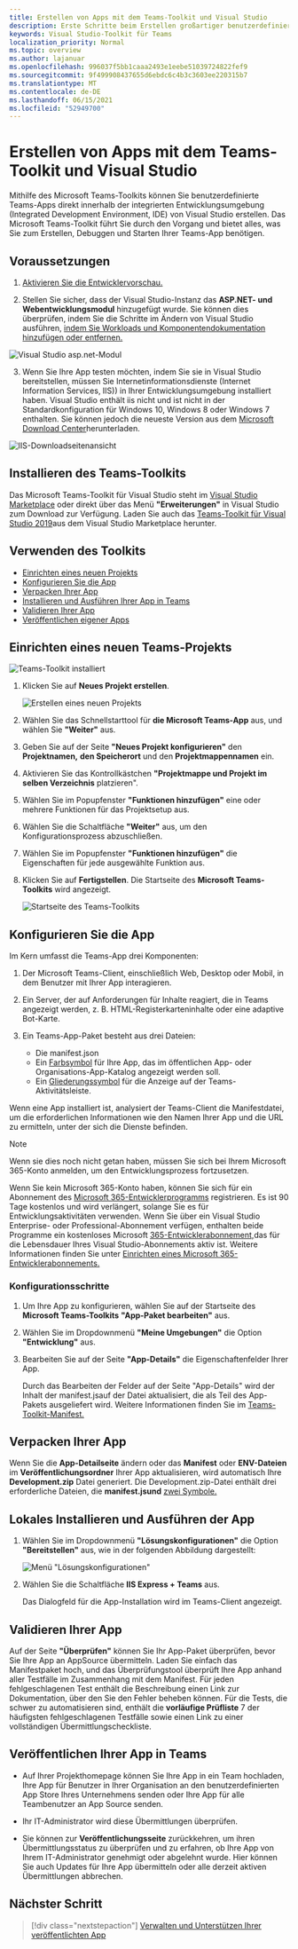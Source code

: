 ```yaml
---
title: Erstellen von Apps mit dem Teams-Toolkit und Visual Studio
description: Erste Schritte beim Erstellen großartiger benutzerdefinierter Apps direkt in Visual Studio mit dem Microsoft Teams-Toolkit
keywords: Visual Studio-Toolkit für Teams
localization_priority: Normal
ms.topic: overview
ms.author: lajanuar
ms.openlocfilehash: 996037f5bb1caaa2493e1eebe51039724822fef9
ms.sourcegitcommit: 9f499908437655d6ebdc6c4b3c3603ee220315b7
ms.translationtype: MT
ms.contentlocale: de-DE
ms.lasthandoff: 06/15/2021
ms.locfileid: "52949700"
---
```

# <a name="build-apps-with-the-teams-toolkit-and-visual-studio"></a>Erstellen von Apps mit dem Teams-Toolkit und Visual Studio

Mithilfe des Microsoft Teams-Toolkits können Sie benutzerdefinierte Teams-Apps direkt innerhalb der integrierten Entwicklungsumgebung (Integrated Development Environment, IDE) von Visual Studio erstellen. Das Microsoft Teams-Toolkit führt Sie durch den Vorgang und bietet alles, was Sie zum Erstellen, Debuggen und Starten Ihrer Teams-App benötigen.

## <a name="prerequisites"></a>Voraussetzungen

1. [Aktivieren Sie die Entwicklervorschau.](../resources/dev-preview/developer-preview-intro.md#enable-developer-preview)

1. Stellen Sie sicher, dass der Visual Studio-Instanz das **<span>ASP.NE</span>T- und Webentwicklungsmodul** hinzugefügt wurde. Sie können dies überprüfen, indem Sie die Schritte im Ändern von Visual Studio ausführen, [indem Sie Workloads und Komponentendokumentation hinzufügen oder entfernen.](/visualstudio/install/modify-visual-studio?view=vs-2019&preserve-view=true)

![Visual Studio asp.net-Modul](../assets/images/visual-studio-web-dev-module.png)

3. Wenn Sie Ihre App testen möchten, indem Sie sie in Visual Studio bereitstellen, müssen Sie Internetinformationsdienste (Internet Information Services, IIS)) in Ihrer Entwicklungsumgebung installiert haben. Visual Studio enthält iis nicht und ist nicht in der Standardkonfiguration für Windows 10, Windows 8 oder Windows 7 enthalten. Sie können jedoch die neueste Version aus dem [Microsoft Download Center](https://www.microsoft.com/download/details.aspx?id=48264)herunterladen.

![IIS-Downloadseitenansicht](../assets/images/iis.png)

## <a name="install-the-teams-toolkit"></a>Installieren des Teams-Toolkits

Das Microsoft Teams-Toolkit für Visual Studio steht im [Visual Studio Marketplace](https://marketplace.visualstudio.com/items?itemName=TeamsDevApp.vsteamstemplate) oder direkt über das Menü **"Erweiterungen"** in Visual Studio zum Download zur Verfügung. Laden Sie auch das [Teams-Toolkit für Visual Studio 2019](https://marketplace.visualstudio.com/items?itemName=msft-vsteamstoolkit.vsteamstoolkit)aus dem Visual Studio Marketplace herunter.

## <a name="using-the-toolkit"></a>Verwenden des Toolkits

- [Einrichten eines neuen Projekts](#set-up-a-new-teams-project)
- [Konfigurieren Sie die App](#configure-your-app)
- [Verpacken Ihrer App](#package-your-app)
- [Installieren und Ausführen Ihrer App in Teams](#install-and-run-your-app-locally)
- [Validieren Ihrer App](#validate-your-app)
- [Veröffentlichen eigener Apps](#publish-your-app-to-teams)

## <a name="set-up-a-new-teams-project"></a>Einrichten eines neuen Teams-Projekts

![Teams-Toolkit installiert](../assets/images/teamstoolkiticon.png)

1. Klicken Sie auf **Neues Projekt erstellen**.

    ![Erstellen eines neuen Projekts](../assets/images/createnewproject.png)

1. Wählen Sie das Schnellstarttool für **die Microsoft Teams-App** aus, und wählen Sie **"Weiter"** aus.
1. Geben Sie auf der Seite **"Neues Projekt konfigurieren"** den **Projektnamen,** **den Speicherort** und den **Projektmappennamen** ein.
1. Aktivieren Sie das Kontrollkästchen **"Projektmappe und Projekt im selben Verzeichnis** platzieren".
1. Wählen Sie im Popupfenster **"Funktionen hinzufügen"** eine oder mehrere Funktionen für das Projektsetup aus.
1. Wählen Sie die Schaltfläche **"Weiter"** aus, um den Konfigurationsprozess abzuschließen.
1. Wählen Sie im Popupfenster **"Funktionen hinzufügen"** die Eigenschaften für jede ausgewählte Funktion aus.
1. Klicken Sie auf **Fertigstellen**. Die Startseite des **Microsoft Teams-Toolkits** wird angezeigt.

    ![Startseite des Teams-Toolkits](../assets/images/Teamstoolkitpage.png)

## <a name="configure-your-app"></a>Konfigurieren Sie die App

Im Kern umfasst die Teams-App drei Komponenten:

  1. Der Microsoft Teams-Client, einschließlich Web, Desktop oder Mobil, in dem Benutzer mit Ihrer App interagieren.
  1. Ein Server, der auf Anforderungen für Inhalte reagiert, die in Teams angezeigt werden, z. B. HTML-Registerkarteninhalte oder eine adaptive Bot-Karte.
  1. Ein Teams-App-Paket besteht aus drei Dateien:

      - Die manifest.json
      - Ein [Farbsymbol](../resources/schema/manifest-schema.md#icons) für Ihre App, das im öffentlichen App- oder Organisations-App-Katalog angezeigt werden soll.
      - Ein [Gliederungssymbol](../resources/schema/manifest-schema.md#icons) für die Anzeige auf der Teams-Aktivitätsleiste.

Wenn eine App installiert ist, analysiert der Teams-Client die Manifestdatei, um die erforderlichen Informationen wie den Namen Ihrer App und die URL zu ermitteln, unter der sich die Dienste befinden.

> [!NOTE]
>Wenn sie dies noch nicht getan haben, müssen Sie sich bei Ihrem Microsoft 365-Konto anmelden, um den Entwicklungsprozess fortzusetzen.
>
> Wenn Sie kein Microsoft 365-Konto haben, können Sie sich für ein Abonnement des [Microsoft 365-Entwicklerprogramms](https://developer.microsoft.com/microsoft-365/dev-program) registrieren. Es ist 90 Tage kostenlos und wird verlängert, solange Sie es für Entwicklungsaktivitäten verwenden. Wenn Sie über ein Visual Studio Enterprise- oder Professional-Abonnement verfügen, enthalten beide Programme ein kostenloses Microsoft [365-Entwicklerabonnement,](https://aka.ms/MyVisualStudioBenefits)das für die Lebensdauer Ihres Visual Studio-Abonnements aktiv ist. Weitere Informationen finden Sie unter [Einrichten eines Microsoft 365-Entwicklerabonnements.](/office/developer-program/office-365-developer-program-get-started)

### <a name="configuration-steps"></a>Konfigurationsschritte 

1. Um Ihre App zu konfigurieren, wählen Sie auf der Startseite des **Microsoft Teams-Toolkits** **"App-Paket bearbeiten"** aus.
1. Wählen Sie im Dropdownmenü **"Meine Umgebungen"** die Option **"Entwicklung"** aus.
1. Bearbeiten Sie auf der Seite **"App-Details"** die Eigenschaftenfelder Ihrer App.
    
    Durch das Bearbeiten der Felder auf der Seite "App-Details" wird der Inhalt der manifest.jsauf der Datei aktualisiert, die als Teil des App-Pakets ausgeliefert wird. Weitere Informationen finden Sie im [Teams-Toolkit-Manifest.](https://aka.ms/teams-toolkit-manifest)

## <a name="package-your-app"></a>Verpacken Ihrer App

Wenn Sie die **App-Detailseite** ändern oder das **Manifest** oder **ENV-Dateien** im  **Veröffentlichungsordner** Ihrer App aktualisieren, wird automatisch Ihre **Development.zip** Datei generiert. Die Development.zip-Datei enthält drei erforderliche Dateien, die **manifest.jsund** [zwei Symbole.](../concepts/build-and-test/apps-package.md#app-icons)

## <a name="install-and-run-your-app-locally"></a>Lokales Installieren und Ausführen der App

1. Wählen Sie im Dropdownmenü **"Lösungskonfigurationen"** die Option **"Bereitstellen"** aus, wie in der folgenden Abbildung dargestellt:

    ![Menü "Lösungskonfigurationen"](../assets/images/solution-configurations.png)

1. Wählen Sie die Schaltfläche **IIS Express + Teams** aus.

    Das Dialogfeld für die App-Installation wird im Teams-Client angezeigt.

## <a name="validate-your-app"></a>Validieren Ihrer App

Auf der Seite **"Überprüfen"** können Sie Ihr App-Paket überprüfen, bevor Sie Ihre App an AppSource übermitteln. Laden Sie einfach das Manifestpaket hoch, und das Überprüfungstool überprüft Ihre App anhand aller Testfälle im Zusammenhang mit dem Manifest. Für jeden fehlgeschlagenen Test enthält die Beschreibung einen Link zur Dokumentation, über den Sie den Fehler beheben können. Für die Tests, die schwer zu automatisieren sind, enthält die **vorläufige Prüfliste** 7 der häufigsten fehlgeschlagenen Testfälle sowie einen Link zu einer vollständigen Übermittlungscheckliste.

## <a name="publish-your-app-to-teams"></a>Veröffentlichen Ihrer App in Teams

* Auf Ihrer Projekthomepage können Sie Ihre App in ein Team hochladen, Ihre App für Benutzer in Ihrer Organisation an den benutzerdefinierten App Store Ihres Unternehmens senden oder Ihre App für alle Teambenutzer an App Source senden.

* Ihr IT-Administrator wird diese Übermittlungen überprüfen.

* Sie können zur **Veröffentlichungsseite** zurückkehren, um ihren Übermittlungsstatus zu überprüfen und zu erfahren, ob Ihre App von Ihrem IT-Administrator genehmigt oder abgelehnt wurde. Hier können Sie auch Updates für Ihre App übermitteln oder alle derzeit aktiven Übermittlungen abbrechen.

## <a name="next-step"></a>Nächster Schritt

> [!div class="nextstepaction"]
> [Verwalten und Unterstützen Ihrer veröffentlichten App](../concepts/deploy-and-publish/appsource/post-publish/overview.md)
>

